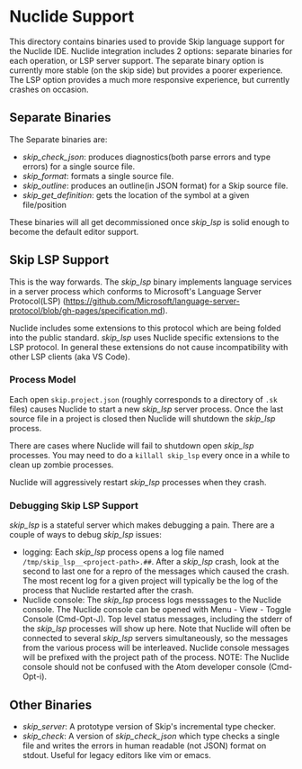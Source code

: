# Nuclide Support

This directory contains binaries used to provide Skip language support for
the Nuclide IDE. Nuclide integration includes 2 options: separate binaries for each
operation, or LSP server support. The separate binary option is currently more
stable (on the skip side) but provides a poorer experience. The LSP option
provides a much more responsive experience, but currently crashes on occasion.

## Separate Binaries

The Separate binaries are:
- *skip_check_json*: produces diagnostics(both parse errors and type errors) for a
single source file.
- *skip_format*: formats a single source file.
- *skip_outline*: produces an outline(in JSON format) for a Skip source file.
- *skip_get_definition*: gets the location of the symbol at a given file/position

These binaries will all get decommissioned once *skip_lsp* is solid enough to become
the default editor support.

## Skip LSP Support

This is the way forwards. The *skip_lsp* binary implements language services in a
server process which conforms to Microsoft's Language Server Protocol(LSP) (https://github.com/Microsoft/language-server-protocol/blob/gh-pages/specification.md).

Nuclide includes some extensions to this protocol which are being folded into the
public standard. *skip_lsp* uses Nuclide specific extensions to the LSP protocol.
In general these extensions do not cause incompatibility with other LSP
clients (aka VS Code).

### Process Model

Each open `skip.project.json` (roughly corresponds to a directory of `.sk` files)
causes Nuclide to start a new *skip_lsp* server process. Once the last source file
in a project is closed then Nuclide will shutdown the *skip_lsp* process.

There are cases where Nuclide will fail to shutdown open *skip_lsp* processes.
You may need to do a `killall skip_lsp` every once in a while to clean up zombie
processes.

Nuclide will aggressively restart *skip_lsp* processes when they crash.

### Debugging Skip LSP Support

*skip_lsp* is a stateful server which makes debugging a pain. There are a couple
of ways to debug *skip_lsp* issues:
- logging: Each *skip_lsp* process opens a log file named `/tmp/skip_lsp__<project-path>.##`.
After a *skip_lsp* crash, look at the second to last one for a repro of the messages
which caused the crash. The most recent log for a given project will typically be
the log of the process that Nuclide restarted after the crash.
- Nuclide console: The *skip_lsp* process logs messsages to the Nuclide console.
The Nuclide console can be opened with Menu - View - Toggle Console (Cmd-Opt-J).
Top level status messages, including the stderr of the *skip_lsp* processes will
show up here. Note that Nuclide will often be connected to several *skip_lsp* servers
simultaneously, so the messages from the various process will be interleaved. Nuclide
console messages will be prefixed with the project path of the process. NOTE: The
Nuclide console should not be confused with the Atom developer console (Cmd-Opt-i).


## Other Binaries

- *skip_server*: A prototype version of Skip's incremental type checker.
- *skip_check*: A version of *skip_check_json* which type checks a single file and
writes the errors in human readable (not JSON) format on stdout. Useful for legacy
editors like vim or emacs.
